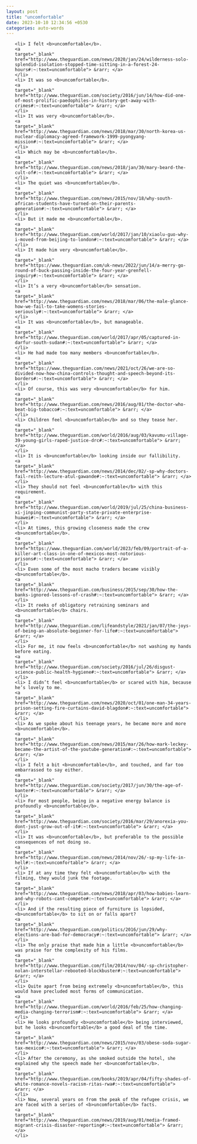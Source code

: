 ```yaml
---
layout: post
title: "uncomfortable"
date: 2023-10-10 12:34:56 +0530
categories: auto-words
---
```

<ol>

    <li> I felt <b>uncomfortable</b>.
    <a 
    target="_blank" 
    href="http://www.theguardian.com/news/2020/jan/24/wilderness-solo-splendid-isolation-stopped-time-sitting-in-a-forest-24-hours#:~:text=uncomfortable"> &rarr; </a>
    </li>
    <li> It was so <b>uncomfortable</b>.
    <a 
    target="_blank" 
    href="http://www.theguardian.com/society/2016/jun/14/how-did-one-of-most-prolific-paedophiles-in-history-get-away-with-crimes#:~:text=uncomfortable"> &rarr; </a>
    </li>
    <li> It was very <b>uncomfortable</b>.
    <a 
    target="_blank" 
    href="http://www.theguardian.com/news/2018/mar/30/north-korea-us-nuclear-diplomacy-agreed-framework-1999-pyongyang-mission#:~:text=uncomfortable"> &rarr; </a>
    </li>
    <li> Which may be <b>uncomfortable</b>.
    <a 
    target="_blank" 
    href="http://www.theguardian.com/news/2018/jan/30/mary-beard-the-cult-of#:~:text=uncomfortable"> &rarr; </a>
    </li>
    <li> The quiet was <b>uncomfortable</b>.
    <a 
    target="_blank" 
    href="http://www.theguardian.com/news/2015/nov/18/why-south-african-students-have-turned-on-their-parents-generation#:~:text=uncomfortable"> &rarr; </a>
    </li>
    <li> But it made me <b>uncomfortable</b>.
    <a 
    target="_blank" 
    href="http://www.theguardian.com/world/2017/jan/10/xiaolu-guo-why-i-moved-from-beijing-to-london#:~:text=uncomfortable"> &rarr; </a>
    </li>
    <li> It made him very <b>uncomfortable</b>.
    <a 
    target="_blank" 
    href="https://www.theguardian.com/uk-news/2022/jun/14/a-merry-go-round-of-buck-passing-inside-the-four-year-grenfell-inquiry#:~:text=uncomfortable"> &rarr; </a>
    </li>
    <li> It’s a very <b>uncomfortable</b> sensation.
    <a 
    target="_blank" 
    href="http://www.theguardian.com/news/2018/mar/06/the-male-glance-how-we-fail-to-take-womens-stories-seriously#:~:text=uncomfortable"> &rarr; </a>
    </li>
    <li> It was <b>uncomfortable</b>, but manageable.
    <a 
    target="_blank" 
    href="http://www.theguardian.com/world/2017/apr/05/captured-in-darfur-south-sudan#:~:text=uncomfortable"> &rarr; </a>
    </li>
    <li> He had made too many members <b>uncomfortable</b>.
    <a 
    target="_blank" 
    href="https://www.theguardian.com/news/2021/oct/26/we-are-so-divided-now-how-china-controls-thought-and-speech-beyond-its-borders#:~:text=uncomfortable"> &rarr; </a>
    </li>
    <li> Of course, this was very <b>uncomfortable</b> for him.
    <a 
    target="_blank" 
    href="http://www.theguardian.com/news/2016/aug/01/the-doctor-who-beat-big-tobacco#:~:text=uncomfortable"> &rarr; </a>
    </li>
    <li> Children feel <b>uncomfortable</b> and so they tease her.
    <a 
    target="_blank" 
    href="http://www.theguardian.com/world/2016/aug/03/kavumu-village-39-young-girls-raped-justice-drc#:~:text=uncomfortable"> &rarr; </a>
    </li>
    <li> It is <b>uncomfortable</b> looking inside our fallibility.
    <a 
    target="_blank" 
    href="http://www.theguardian.com/news/2014/dec/02/-sp-why-doctors-fail-reith-lecture-atul-gawande#:~:text=uncomfortable"> &rarr; </a>
    </li>
    <li> They should not feel <b>uncomfortable</b> with this requirement.
    <a 
    target="_blank" 
    href="http://www.theguardian.com/world/2019/jul/25/china-business-xi-jinping-communist-party-state-private-enterprise-huawei#:~:text=uncomfortable"> &rarr; </a>
    </li>
    <li> At times, this growing closeness made the crew <b>uncomfortable</b>.
    <a 
    target="_blank" 
    href="https://www.theguardian.com/world/2023/feb/09/portrait-of-a-killer-art-class-in-one-of-mexicos-most-notorious-prisons#:~:text=uncomfortable"> &rarr; </a>
    </li>
    <li> Even some of the most macho traders became visibly <b>uncomfortable</b>.
    <a 
    target="_blank" 
    href="http://www.theguardian.com/business/2015/sep/30/how-the-banks-ignored-lessons-of-crash#:~:text=uncomfortable"> &rarr; </a>
    </li>
    <li> It reeks of obligatory retraining seminars and <b>uncomfortable</b> chairs.
    <a 
    target="_blank" 
    href="http://www.theguardian.com/lifeandstyle/2021/jan/07/the-joys-of-being-an-absolute-beginner-for-life#:~:text=uncomfortable"> &rarr; </a>
    </li>
    <li> For me, it now feels <b>uncomfortable</b> not washing my hands before eating.
    <a 
    target="_blank" 
    href="http://www.theguardian.com/society/2016/jul/26/disgust-science-public-health-hygiene#:~:text=uncomfortable"> &rarr; </a>
    </li>
    <li> I didn’t feel <b>uncomfortable</b> or scared with him, because he’s lovely to me.
    <a 
    target="_blank" 
    href="http://www.theguardian.com/news/2020/oct/01/one-man-34-years-prison-setting-fire-curtains-david-blagdon#:~:text=uncomfortable"> &rarr; </a>
    </li>
    <li> As we spoke about his teenage years, he became more and more <b>uncomfortable</b>.
    <a 
    target="_blank" 
    href="http://www.theguardian.com/news/2015/mar/26/how-mark-leckey-became-the-artist-of-the-youtube-generation#:~:text=uncomfortable"> &rarr; </a>
    </li>
    <li> I felt a bit <b>uncomfortable</b>, and touched, and far too embarrassed to say either.
    <a 
    target="_blank" 
    href="http://www.theguardian.com/society/2017/jun/30/the-age-of-banter#:~:text=uncomfortable"> &rarr; </a>
    </li>
    <li> For most people, being in a negative energy balance is profoundly <b>uncomfortable</b>.
    <a 
    target="_blank" 
    href="http://www.theguardian.com/society/2016/mar/29/anorexia-you-dont-just-grow-out-of-it#:~:text=uncomfortable"> &rarr; </a>
    </li>
    <li> It was <b>uncomfortable</b>, but preferable to the possible consequences of not doing so.
    <a 
    target="_blank" 
    href="http://www.theguardian.com/news/2014/nov/26/-sp-my-life-in-hell#:~:text=uncomfortable"> &rarr; </a>
    </li>
    <li> If at any time they felt <b>uncomfortable</b> with the filming, they would junk the footage.
    <a 
    target="_blank" 
    href="http://www.theguardian.com/news/2018/apr/03/how-babies-learn-and-why-robots-cant-compete#:~:text=uncomfortable"> &rarr; </a>
    </li>
    <li> And if the resulting piece of furniture is lopsided, <b>uncomfortable</b> to sit on or falls apart?
    <a 
    target="_blank" 
    href="http://www.theguardian.com/politics/2016/jun/29/why-elections-are-bad-for-democracy#:~:text=uncomfortable"> &rarr; </a>
    </li>
    <li> The only praise that made him a little <b>uncomfortable</b> was praise for the complexity of his films.
    <a 
    target="_blank" 
    href="http://www.theguardian.com/film/2014/nov/04/-sp-christopher-nolan-interstellar-rebooted-blockbuster#:~:text=uncomfortable"> &rarr; </a>
    </li>
    <li> Quite apart from being extremely <b>uncomfortable</b>, this would have precluded most forms of communication.
    <a 
    target="_blank" 
    href="http://www.theguardian.com/world/2016/feb/25/how-changing-media-changing-terrorism#:~:text=uncomfortable"> &rarr; </a>
    </li>
    <li> He looks profoundly <b>uncomfortable</b> being interviewed, but he looks <b>uncomfortable</b> a good deal of the time.
    <a 
    target="_blank" 
    href="http://www.theguardian.com/news/2015/nov/03/obese-soda-sugar-tax-mexico#:~:text=uncomfortable"> &rarr; </a>
    </li>
    <li> After the ceremony, as she smoked outside the hotel, she explained why the speech made her <b>uncomfortable</b>.
    <a 
    target="_blank" 
    href="http://www.theguardian.com/books/2019/apr/04/fifty-shades-of-white-romance-novels-racism-ritas-rwa#:~:text=uncomfortable"> &rarr; </a>
    </li>
    <li> Now, several years on from the peak of the refugee crisis, we are faced with a series of <b>uncomfortable</b> facts.
    <a 
    target="_blank" 
    href="http://www.theguardian.com/news/2019/aug/01/media-framed-migrant-crisis-disaster-reporting#:~:text=uncomfortable"> &rarr; </a>
    </li>